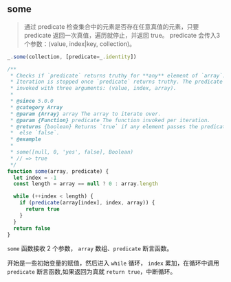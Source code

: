 ## some

> 通过 predicate 检查集合中的元素是否存在任意真值的元素，只要 predicate 返回一次真值，遍历就停止，并返回 true。 predicate 会传入3个参数：(value, index|key, collection)。

```js
_.some(collection, [predicate=_.identity])
```

```js
/**
 * Checks if `predicate` returns truthy for **any** element of `array`.
 * Iteration is stopped once `predicate` returns truthy. The predicate is
 * invoked with three arguments: (value, index, array).
 *
 * @since 5.0.0
 * @category Array
 * @param {Array} array The array to iterate over.
 * @param {Function} predicate The function invoked per iteration.
 * @returns {boolean} Returns `true` if any element passes the predicate check,
 *  else `false`.
 * @example
 *
 * some([null, 0, 'yes', false], Boolean)
 * // => true
 */
function some(array, predicate) {
  let index = -1
  const length = array == null ? 0 : array.length

  while (++index < length) {
    if (predicate(array[index], index, array)) {
      return true
    }
  }
  return false
}
```

`some` 函数接收 2 个参数， `array` 数组、`predicate` 断言函数。

开始是一些初始变量的赋值，然后进入 `while` 循环， `index` 累加，在循环中调用 `predicate` 断言函数,如果返回为真就 `return true`，中断循环。